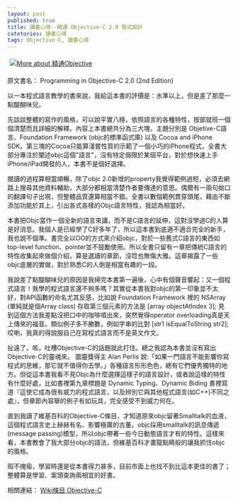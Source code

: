 ```yaml
---
layout: post
published: true
title: 讀書心得--精通 Objective-C 2.0 程式設計
catetories: 讀書心得
tags: Objective-C, 讀書心得
---
```


<a href="http://www.anobii.com/books/%E7%B2%BE%E9%80%9AObjective/9789861819099/0108f24b432fe1a8b6/" title="More about 精通Objective"><img alt="More about 精通Objective" src="http://image.anobii.com/anobi/image_book.php?type=4&amp;item_id=0108f24b432fe1a8b6&amp;time=1267929129" style="padding: 5px;" title="More about 精通Objective" /></a>

原文書名： Programming in Objective-C 2.0 (2nd Edition)

以一本程式語言教學的書來說，我給這本書的評價是：水準以上，但是差了那麼一點醍醐味兒。

先談談整體的寫作的風格，可以說平實八穩，依照語言的各種特性，按部就班一個個清楚而且詳細的解釋。內容上本書總共分為三大塊，主題分別是 Objetive-C語言、Foundation Framework (objc的標準函式庫) 以及 Cocoa and iPhone SDK。第三塊的Cocoa只能算淺嘗性質的示範了一個小巧的iPhone程式，全書大部分專注於闡述objc這個"語言"，沒有特定侷限於某個平台，對於想快速上手iPhone/iPad開發的人，本書不是個好選擇。

閱讀的過程算相當順暢，除了objc 2.0新增的property我覺得範例過短，必須去網路上搜尋其他資料輔助，大部分都相當清楚作者要傳達的意思。偶爾有一兩句拗口的翻譯句子出現，但整體品質還算相當不錯。全書以數個範例貫穿頭尾，藉由不斷添加功能於其上，引出各式各樣的Objc語言特性，我認為相當好。

本書把Objc當作一個全新的語言來講，而不是C語言的延伸，這對沒學過C的人算是好消息。我個人是已經學了C好多年了，所以這本書到底適不適合完全的新手，我也說不個準。書完全以OO的方式來介紹objc，對於一些舊式C語言的東西如top-level function、pointer並不鼓勵使用。所以全書只留有一章把傳統C語言的特性收集起來做個介紹，算是選讀的章節，沒唸也無傷大雅。這章揭露了一些objc底層的實做，對於熟悉C的人倒是相當有趣的一段。

我說差了點醍醐味兒的原因是我掃完本書第一遍後，心中有個聲音響起：又一個程式語言！我學的程式語言還不夠多嗎？其實從本書我對objc的第一印象並不太好，對API函數的命名尤其反感，比如說 Foundation Framework 裡的 NSArray (單純就是個Array class) 存取第三個元素的方法是 [array objectAtIndex 3]; 見到這個方法我差點沒把口中的咖啡噴出來，突然覺得operator overloading真是天上傳來的福音。類似例子多不勝數，例如字串的比對 [str1 isEqualToString str2]; 哎喲，我真的得說服自己在寫程式語言而不是英文作文。

扯遠了，咳，吐槽Objective-C的話題就此打住。總之我認為本書並沒有寫出Objective-C的靈魂來。 圖靈獎得主 Alan Perlis 說:「如果一門語言不能影響你寫程式的思維，那它就不值得你去學。」各種語言形形色色，總有它們優秀獨特的地方。但從這本書我看不見Objc為什麼選擇這樣子的語言設計，或者說這樣的特性有什麼好處，比如書裡第九章標題是 Dynamic Typing、Dynamic Biding 書裡寫道『這使它成為很有威力的程式語言，以及辨別它與其他程式語言(如C++)不同之處』，但章節內容舉的例子有如玩具，完全感受不到威力何在。

直到我讀了維基百科的Objective-C條目，才知道原來objc留著Smalltalk的血液，這個程式語言史上赫赫有名、影響極廣的古董。objc採用smalltalk的訊息傳遞(message passing)模型，所以objc帶著一些今日動態語言才有的特性。這樣來看，本書教會了我大部分objc的語法，但維基百科才畫龍點睛般的讓我抓住objc的風格。

瑕不掩瑜，學習時還是從本書得力甚多，目前市面上也找不到比這本更佳的書了；整體算是學習、案頭查詢兩相宜的好書。

相關連結： [Wiki條目 Objective-C](http://zh.wikipedia.org/zh-tw/Objective-C)